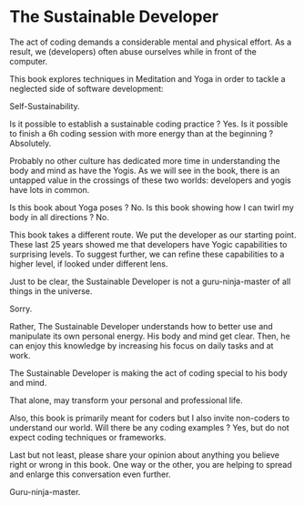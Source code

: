 # The Sustainable Developer

The act of coding demands a considerable mental and physical effort.  As a result, we (developers) often abuse ourselves while in front of the computer. 

This book explores techniques in Meditation and Yoga in order to tackle a neglected side of software development: 

Self-Sustainability. 

Is it possible to establish a sustainable coding practice ? Yes. Is it possible to finish a 6h coding session with more energy than at the beginning ? Absolutely.  

Probably no other culture has dedicated more time in understanding the body and mind as have the Yogis. As we will see in the book, there is an untapped value in the crossings of these two worlds: developers and yogis have lots in common. 

Is this book about Yoga poses ? No. Is this book showing how I can twirl my body in all directions ? No. 

This book takes a different route. We put the developer as our starting point. These last 25 years showed me that developers have Yogic capabilities to surprising levels. To suggest further, we can refine these capabilities to a higher level, if looked under different lens.

Just to be clear, the Sustainable Developer is not a guru-ninja-master of all things in the universe. 

Sorry. 
 
Rather, The Sustainable Developer understands how to better use and manipulate its own personal energy. His body and mind get clear. Then, he can enjoy this knowledge by increasing his focus on daily tasks and at work. 

The Sustainable Developer is making the act of coding special to his body and mind. 

That alone, may transform your personal and professional life.    

Also, this book is primarily meant for coders but I also invite non-coders to understand our world. Will there be any coding examples ? Yes, but do not expect coding techniques or frameworks.  

Last but not least, please share your opinion about anything you believe right or wrong in this book. One way or the other, you are helping to spread and enlarge this conversation even further. 

Guru-ninja-master.